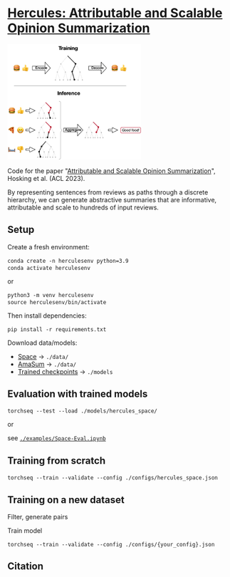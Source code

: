 # [Hercules: Attributable and Scalable Opinion Summarization](#)

<img src="web/explanation_mini.png" width="300" />

Code for the paper "[Attributable and Scalable Opinion Summarization](#)", Hosking et al. (ACL 2023).

By representing sentences from reviews as paths through a discrete hierarchy, we can generate abstractive summaries that are informative, attributable and scale to hundreds of input reviews.


## Setup

Create a fresh environment:
```
conda create -n herculesenv python=3.9
conda activate herculesenv
```
or
```
python3 -m venv herculesenv
source herculesenv/bin/activate
```

Then install dependencies:
```
pip install -r requirements.txt
```

Download data/models:
 - [Space](http://tomho.sk/hercules/data/data_space.zip) -> `./data/`
 - [AmaSum](http://tomho.sk/hercules/data/data_amasum.zip) -> `./data/`
 - [Trained checkpoints](http://tomho.sk/hercules/models/) -> `./models`


## Evaluation with trained models

```
torchseq --test --load ./models/hercules_space/
```

or

see [`./examples/Space-Eval.ipynb`](examples/Space-Eval.ipynb)

## Training from scratch

```
torchseq --train --validate --config ./configs/hercules_space.json
```

## Training on a new dataset

Filter, generate pairs

Train model

```
torchseq --train --validate --config ./configs/{your_config}.json
```

## Citation